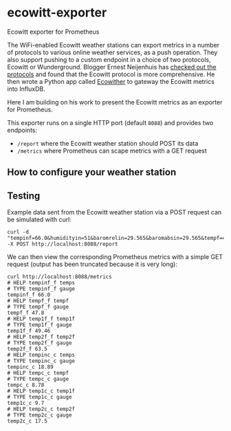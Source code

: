 # ecowitt-exporter

Ecowitt exporter for Prometheus

The WiFi-enabled Ecowitt weather stations can export metrics in a number of protocols to various online weather services, as a push operation.
They also support pushing to a custom endpoint in a choice of two protocols, Ecowitt or Wunderground. Blogger Ernest Neijenhuis has
[checked out the protocols](https://www.pa3hcm.nl/?p=2095) and found that the Ecowitt protocol is more comprehensive. He then wrote a Python
app called [Ecowither](https://github.com/pa3hcm/ecowither) to gateway the Ecowitt metrics into InfluxDB.

Here I am building on his work to present the Ecowitt metrics as an exporter for Prometheus.

This exporter runs on a single HTTP port (default `8088`) and provides two endpoints:

* `/report` where the Ecowitt weather station should POST its data
* `/metrics` where Prometheus can scape metrics with a GET request

## How to configure your weather station

## Testing

Example data sent from the Ecowitt weather station via a POST request can be simulated with curl:

```
curl -d "tempinf=66.0&humidityin=51&baromrelin=29.565&baromabsin=29.565&tempf=47.8&humidity=91&winddir=261&windspeedmph=8.95&windgustmph=14.76&maxdailygust=21.70&solarradiation=57.25&uv=0&rainratein=0.000&eventrainin=0.071&hourlyrainin=0.000&dailyrainin=0.012&weeklyrainin=0.110&monthlyrainin=1.421&yearlyrainin=24.256&totalrainin=24.256&temp1f=49.46&humidity1=98&temp2f=63.50&humidity2=51&wh65batt=0&wh25batt=0&batt1=0&batt2=0&freq=868M&model=WH2650" -X POST http://localhost:8088/report
```

We can then view the corresponding Prometheus metrics with a simple GET request (output has been truncated because it is very long):

```
curl http://localhost:8088/metrics
# HELP tempinf_f temps
# TYPE tempinf_f gauge
tempinf_f 66.0
# HELP tempf_f tempf
# TYPE tempf_f gauge
tempf_f 47.8
# HELP temp1f_f temp1f
# TYPE temp1f_f gauge
temp1f_f 49.46
# HELP temp2f_f temp2f
# TYPE temp2f_f gauge
temp2f_f 63.5
# HELP tempinc_c temps
# TYPE tempinc_c gauge
tempinc_c 18.89
# HELP tempc_c tempf
# TYPE tempc_c gauge
tempc_c 8.78
# HELP temp1c_c temp1f
# TYPE temp1c_c gauge
temp1c_c 9.7
# HELP temp2c_c temp2f
# TYPE temp2c_c gauge
temp2c_c 17.5
```
